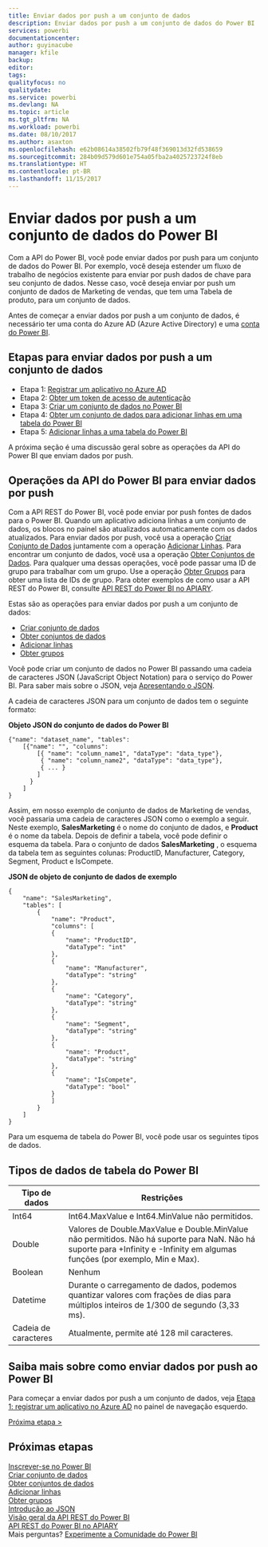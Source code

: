 ```yaml
---
title: Enviar dados por push a um conjunto de dados
description: Enviar dados por push a um conjunto de dados do Power BI
services: powerbi
documentationcenter: 
author: guyinacube
manager: kfile
backup: 
editor: 
tags: 
qualityfocus: no
qualitydate: 
ms.service: powerbi
ms.devlang: NA
ms.topic: article
ms.tgt_pltfrm: NA
ms.workload: powerbi
ms.date: 08/10/2017
ms.author: asaxton
ms.openlocfilehash: e62b08614a38502fb79f48f369013d32fd538659
ms.sourcegitcommit: 284b09d579d601e754a05fba2a4025723724f8eb
ms.translationtype: HT
ms.contentlocale: pt-BR
ms.lasthandoff: 11/15/2017
---
```

# <a name="push-data-into-a-power-bi-dataset"></a>Enviar dados por push a um conjunto de dados do Power BI
Com a API do Power BI, você pode enviar dados por push para um conjunto de dados do Power BI. Por exemplo, você deseja estender um fluxo de trabalho de negócios existente para enviar por push dados de chave para seu conjunto de dados. Nesse caso, você deseja enviar por push um conjunto de dados de Marketing de vendas, que tem uma Tabela de produto, para um conjunto de dados.

Antes de começar a enviar dados por push a um conjunto de dados, é necessário ter uma conta do Azure AD (Azure Active Directory) e uma [conta do Power BI](create-an-azure-active-directory-tenant.md).

## <a name="steps-to-push-data-into-a-dataset"></a>Etapas para enviar dados por push a um conjunto de dados
* Etapa 1: [Registrar um aplicativo no Azure AD](walkthrough-push-data-register-app-with-azure-ad.md)
* Etapa 2: [Obter um token de acesso de autenticação](walkthrough-push-data-get-token.md)
* Etapa 3: [Criar um conjunto de dados no Power BI](walkthrough-push-data-create-dataset.md)
* Etapa 4: [Obter um conjunto de dados para adicionar linhas em uma tabela do Power BI](walkthrough-push-data-get-datasets.md)
* Etapa 5: [Adicionar linhas a uma tabela do Power BI](walkthrough-push-data-add-rows.md)

A próxima seção é uma discussão geral sobre as operações da API do Power BI que enviam dados por push.

## <a name="power-bi-api-operations-to-push-data"></a>Operações da API do Power BI para enviar dados por push
Com a API REST do Power BI, você pode enviar por push fontes de dados para o Power BI. Quando um aplicativo adiciona linhas a um conjunto de dados, os blocos no painel são atualizados automaticamente com os dados atualizados. Para enviar dados por push, você usa a operação [Criar Conjunto de Dados](https://msdn.microsoft.com/library/mt203562.aspx) juntamente com a operação [Adicionar Linhas](https://msdn.microsoft.com/library/mt203561.aspx). Para encontrar um conjunto de dados, você usa a operação [Obter Conjuntos de Dados](https://msdn.microsoft.com/library/mt203567.aspx). Para qualquer uma dessas operações, você pode passar uma ID de grupo para trabalhar com um grupo. Use a operação [Obter Grupos](https://msdn.microsoft.com/library/mt243842.aspx) para obter uma lista de IDs de grupo. Para obter exemplos de como usar a API REST do Power BI, consulte [API REST do Power BI no APIARY](http://docs.powerbi.apiary.io/).

Estas são as operações para enviar dados por push a um conjunto de dados:

* [Criar conjunto de dados](https://msdn.microsoft.com/library/mt203562.aspx)
* [Obter conjuntos de dados](https://msdn.microsoft.com/library/mt203567.aspx)
* [Adicionar linhas](https://msdn.microsoft.com/library/mt203561.aspx)
* [Obter grupos](https://msdn.microsoft.com/library/mt243842.aspx)

Você pode criar um conjunto de dados no Power BI passando uma cadeia de caracteres JSON (JavaScript Object Notation) para o serviço do Power BI. Para saber mais sobre o JSON, veja [Apresentando o JSON](http://json.org/).

A cadeia de caracteres JSON para um conjunto de dados tem o seguinte formato:

**Objeto JSON do conjunto de dados do Power BI**

    {"name": "dataset_name", "tables":
        [{"name": "", "columns":
            [{ "name": "column_name1", "dataType": "data_type"},
             { "name": "column_name2", "dataType": "data_type"},
             { ... }
            ]
          }
        ]
    }

Assim, em nosso exemplo de conjunto de dados de Marketing de vendas, você passaria uma cadeia de caracteres JSON como o exemplo a seguir. Neste exemplo, **SalesMarketing** é o nome do conjunto de dados, e **Product** é o nome da tabela. Depois de definir a tabela, você pode definir o esquema da tabela. Para o conjunto de dados **SalesMarketing** , o esquema da tabela tem as seguintes colunas: ProductID, Manufacturer, Category, Segment, Product e IsCompete.

**JSON de objeto de conjunto de dados de exemplo**

    {
        "name": "SalesMarketing",
        "tables": [
            {
                "name": "Product",
                "columns": [
                {
                    "name": "ProductID",
                    "dataType": "int"
                },
                {
                    "name": "Manufacturer",
                    "dataType": "string"
                },
                {
                    "name": "Category",
                    "dataType": "string"
                },
                {
                    "name": "Segment",
                    "dataType": "string"
                },
                {
                    "name": "Product",
                    "dataType": "string"
                },
                {
                    "name": "IsCompete",
                    "dataType": "bool"
                }
                ]
            }
        ]
    }

Para um esquema de tabela do Power BI, você pode usar os seguintes tipos de dados.

## <a name="power-bi-table-data-types"></a>Tipos de dados de tabela do Power BI
| **Tipo de dados** | **Restrições** |
| --- | --- |
| Int64 |Int64.MaxValue e Int64.MinValue não permitidos. |
| Double |Valores de Double.MaxValue e Double.MinValue não permitidos. Não há suporte para NaN. Não há suporte para +Infinity e -Infinity em algumas funções (por exemplo, Min e Max). |
| Boolean |Nenhum |
| Datetime |Durante o carregamento de dados, podemos quantizar valores com frações de dias para múltiplos inteiros de 1/300 de segundo (3,33 ms). |
| Cadeia de caracteres |Atualmente, permite até 128 mil caracteres. |

## <a name="learn-more-about-pushing-data-into-power-bi"></a>Saiba mais sobre como enviar dados por push ao Power BI
Para começar a enviar dados por push a um conjunto de dados, veja [Etapa 1: registrar um aplicativo no Azure AD](walkthrough-push-data-register-app-with-azure-ad.md) no painel de navegação esquerdo.

[Próxima etapa >](walkthrough-push-data-register-app-with-azure-ad.md)

## <a name="next-steps"></a>Próximas etapas
[Inscrever-se no Power BI](create-an-azure-active-directory-tenant.md)  
[Criar conjunto de dados](https://msdn.microsoft.com/library/mt203562.aspx)  
[Obter conjuntos de dados](https://msdn.microsoft.com/library/mt203567.aspx)  
[Adicionar linhas](https://msdn.microsoft.com/library/mt203561.aspx)  
[Obter grupos](https://msdn.microsoft.com/library/mt243842.aspx)  
[Introdução ao JSON](http://json.org/)  
[Visão geral da API REST do Power BI](overview-of-power-bi-rest-api.md)  
[API REST do Power BI no APIARY](http://docs.powerbi.apiary.io/)  
Mais perguntas? [Experimente a Comunidade do Power BI](http://community.powerbi.com/)

